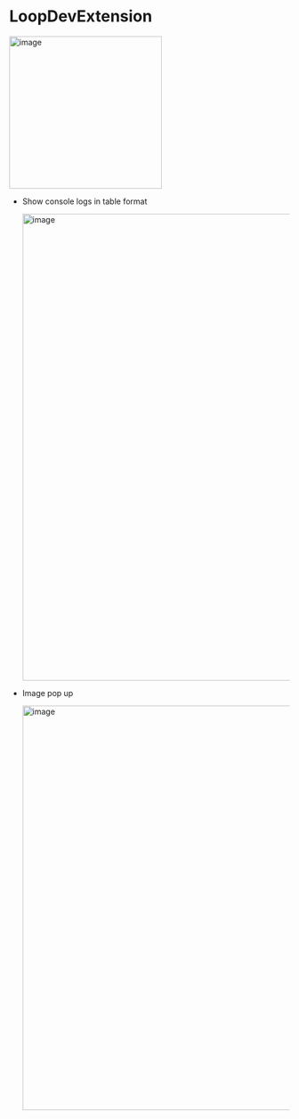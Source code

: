 # LoopDevExtension

<img width="274" alt="image" src="https://github.com/ZeguangWu/LoopDevExtension/assets/30131027/318a5e4a-61bb-4564-8866-530df4b9b981">


- Show console logs in table format

    <img width="839" alt="image" src="https://github.com/ZeguangWu/LoopDevExtension/assets/30131027/3b819d30-3de0-4c30-8940-9dc8313df683">


- Image pop up

     <img width="727" alt="image" src="https://github.com/ZeguangWu/LoopDevExtension/assets/30131027/0cd23cd0-2def-49eb-9f7b-c36cddeabe14">


